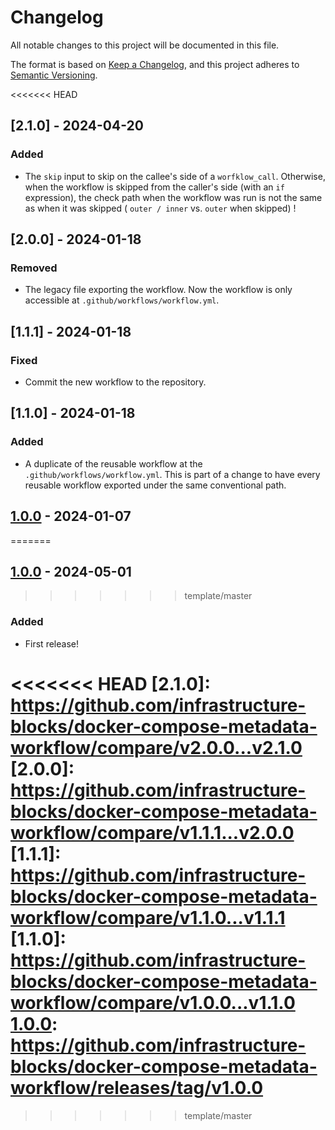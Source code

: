 # Changelog

All notable changes to this project will be documented in this file.

The format is based on [Keep a Changelog](https://keepachangelog.com/en/1.1.0/),
and this project adheres to [Semantic Versioning](https://semver.org/spec/v2.0.0.html).

<<<<<<< HEAD
## [2.1.0] - 2024-04-20

### Added

- The `skip` input to skip on the callee's side of a `worfklow_call`. Otherwise, when the workflow is skipped from
  the caller's side (with an `if` expression), the check path when the workflow was run is not the same as when
  it was skipped ( `outer / inner` vs. `outer` when skipped) !

## [2.0.0] - 2024-01-18

### Removed

- The legacy file exporting the workflow. Now the workflow is only accessible at `.github/workflows/workflow.yml`.

## [1.1.1] - 2024-01-18

### Fixed

- Commit the new workflow to the repository.

## [1.1.0] - 2024-01-18

### Added

- A duplicate of the reusable workflow at the `.github/workflows/workflow.yml`. This is part of a change to have
  every reusable workflow exported under the same conventional path.

## [1.0.0] - 2024-01-07
=======
## [1.0.0] - 2024-05-01
>>>>>>> template/master

### Added

- First release!

<<<<<<< HEAD
[2.1.0]: https://github.com/infrastructure-blocks/docker-compose-metadata-workflow/compare/v2.0.0...v2.1.0
[2.0.0]: https://github.com/infrastructure-blocks/docker-compose-metadata-workflow/compare/v1.1.1...v2.0.0
[1.1.1]: https://github.com/infrastructure-blocks/docker-compose-metadata-workflow/compare/v1.1.0...v1.1.1
[1.1.0]: https://github.com/infrastructure-blocks/docker-compose-metadata-workflow/compare/v1.0.0...v1.1.0
[1.0.0]: https://github.com/infrastructure-blocks/docker-compose-metadata-workflow/releases/tag/v1.0.0
=======
[1.0.0]: https://github.com/infrastructure-blocks/github-actions-workflow-template/releases/tag/v0.1.0
>>>>>>> template/master
